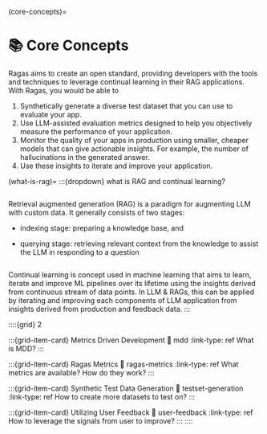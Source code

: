 (core-concepts)=
# 📚 Core Concepts

Ragas aims to create an open standard, providing developers with the tools and techniques to leverage continual learning in their RAG applications. With Ragas, you would be able to

1. Synthetically generate a diverse test dataset that you can use to evaluate your app.
2. Use LLM-assisted evaluation metrics designed to help you objectively measure the performance of your application.
3. Monitor the quality of your apps in production using smaller, cheaper models that can give actionable insights. For example, the number of hallucinations in the generated answer. 
4. Use these insights to iterate and improve your application.


(what-is-rag)=
:::{dropdown} what is RAG and continual learning?
```{rubric} RAG
```

Retrieval augmented generation (RAG) is a paradigm for augmenting LLM with custom data. It generally consists of two stages:

- indexing stage: preparing a knowledge base, and

- querying stage: retrieving relevant context from the knowledge to assist the LLM in responding to a question

```{rubric} Continual Learning
```

Continual learning is concept used in machine learning that aims to learn, iterate and improve ML pipelines over its lifetime using the insights derived from continuous stream of data points.  In LLM & RAGs, this can be applied by iterating and improving each components of LLM application from insights derived from production and feedback data.
:::

::::{grid} 2

:::{grid-item-card} Metrics Driven Development
:link: mdd
:link-type: ref
What is MDD?
:::

:::{grid-item-card} Ragas Metrics
:link: ragas-metrics
:link-type: ref
What metrics are available? How do they work?
:::

:::{grid-item-card} Synthetic Test Data Generation
:link: testset-generation
:link-type: ref
How to create more datasets to test on?
:::

:::{grid-item-card} Utilizing User Feedback
:link: user-feedback
:link-type: ref
How to leverage the signals from user to improve?
:::
::::
